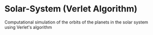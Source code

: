 # Solar-System (Verlet Algorithm)
Computational simulation of the orbits of the planets in the solar system using Verlet's algorithm
